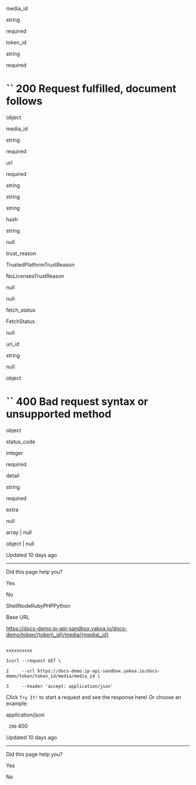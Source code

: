 media\_id

string

required

token\_id

string

required

# `` 200      Request fulfilled, document follows

object

media\_id

string

required

url

required

string

string

string

hash

string

null

trust\_reason

TrustedPlatformTrustReason

NoLicensesTrustReason

null

null

fetch\_status

FetchStatus

null

uri\_id

string

null

object

# `` 400      Bad request syntax or unsupported method

object

status\_code

integer

required

detail

string

required

extra

null

array \| null

object \| null

Updated 10 days ago

* * *

Did this page help you?

Yes

No

ShellNodeRubyPHPPython

Base URL

https://docs-demo.ip-api-sandbox.yakoa.io/docs-demo/token/{token\_id}/media/{media\_id}

```

xxxxxxxxxx

1curl --request GET \

2     --url https://docs-demo.ip-api-sandbox.yakoa.io/docs-demo/token/token_id/media/media_id \

3     --header 'accept: application/json'

```

Click `Try It!` to start a request and see the response here! Or choose an example:

application/json

`` 200`` 400

Updated 10 days ago

* * *

Did this page help you?

Yes

No